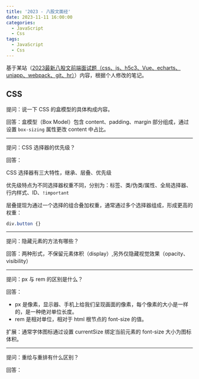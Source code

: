 ```yaml
---
title: '2023 - 八股文面经'
date: 2023-11-11 16:00:00
categories:
  - JavaScript
  - Css
tags: 
  - JavaScript
  - Css
---
```


基于某站（[2023最新八股文前端面试题（css、js、h5c3、Vue、echarts、uniapp、webpack、git、hr）](https://www.bilibili.com/video/BV15z4y1a7MN/?spm_id_from=333.337.search-card.all.click&vd_source=6dd5b04535a73bd222fbca89d1967e60)）内容，根据个人修改的笔记。

## CSS

提问：说一下 CSS 的盒模型的具体构成内容。

回答：盒模型（Box Model）包含 content、padding、margin 部分组成，通过设置 `box-sizing` 属性更改 content 中占比。

<!-- more -->

---

提问：CSS 选择器的优先级？

回答：

CSS 选择器有三大特性，继承、层叠、优先级

优先级特点为不同选择器权重不同，分别为：标签、类/伪类/属性、全局选择器、行内样式、ID、`!important`

层叠提现为通过一个选择的组合叠加权重，通常通过多个选择器组成，形成更高的权重：

```css
div.button {}
```

---

提问：隐藏元素的方法有哪些？

回答：两种形式，不保留元素体积（display）,另外仅隐藏视觉效果（opacity、visibility）

---

提问：px 与 rem 的区别是什么？

回答：

- px 是像素，显示器、手机上给我们呈现画面的像素，每个像素的大小是一样的，是一种绝对单位长度。
- rem 是相对单位，相对于 html 根节点的 font-size 的值。

扩展：通常字体图标通过设置 currentSize 绑定当前元素的 font-size 大小为图标体积。

---

提问：重绘与重排有什么区别？

回答：
